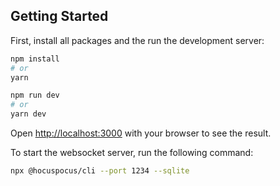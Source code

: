 ## Getting Started

First, install all packages and the run the development server:

```bash
npm install
# or
yarn

npm run dev
# or
yarn dev
```

Open [http://localhost:3000](http://localhost:3000) with your browser to see the result.

To start the websocket server, run the following command: 
```bash
npx @hocuspocus/cli --port 1234 --sqlite
```
